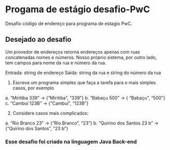 # Progama de estágio desafio-PwC
Desafio código de endereço para programa de estagio PwC.

## Desejado ao desafio 
Um provedor de endereços retorna endereços apenas com ruas concatenadas
nomes e números. Nosso próprio sistema, por outro lado, tem
campos para nome da rua e número da rua.

Entrada: string de endereço
Saída: string da rua e string do número da rua

1. Escreva um programa simples que faça a tarefa para o mais simples
casos, por exemplo

a. “Miritiba 339” -> {“Miritiba”, “339”}
b. “Babaçu 500” -> { “Babaçu”, “500”}
c. “Cambuí 123B” -> {“Cambuí”, “123B”}

2. Considere casos mais complicados:

a. “Rio Branco 23” -> {“Rio Branco”, “23”}
b. “Quirino dos Santos 23 b” -> {“Quirino dos Santos”, ”23 b”}


### Esse desafio foi criado na linguagem Java Back-end
